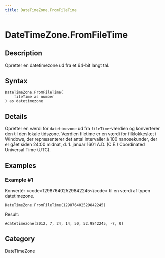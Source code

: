 ```yaml
---
title: DateTimeZone.FromFileTime
---
```


# DateTimeZone.FromFileTime


## Description

Opretter en datetimezone ud fra et 64-bit langt tal.


## Syntax

```powerquery
DateTimeZone.FromFileTime(
    fileTime as number
) as datetimezone
```


## Details

Opretter en værdi for <code>datetimezone</code> ud fra <code>fileTime</code>-værdien og konverterer den til den lokale tidszone. Værdien filetime er en værdi for filklokkeslæt i Windows, der repræsenterer det antal intervaller á 100 nanosekunder, der er gået siden 24:00 midnat, d. 1. januar 1601 A.D. (C.E.) Coordinated Universal Time (UTC).    


## Examples

### Example #1 
Konvertér &lt;code&gt;129876402529842245&lt;/code&gt; til en værdi af typen datetimezone.
```powerquery
DateTimeZone.FromFileTime(129876402529842245)
```

Result: 
```powerquery
#datetimezone(2012, 7, 24, 14, 50, 52.9842245, -7, 0)
```




## Category
DateTimeZone
